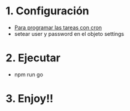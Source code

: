 
# 1. Configuración
- [Para programar las tareas con cron](https://crontab.guru/)
- setear user y password en el objeto settings

# 2. Ejecutar
- npm run go

# 3. Enjoy!!
